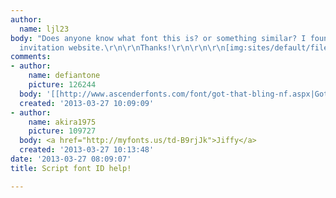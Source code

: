 ```yaml
---
author:
  name: ljl23
body: "Does anyone know what font this is? or something similar? I found it on a wedding
  invitation website.\r\n\r\nThanks!\r\n\r\n\r\n[img:sites/default/files/old-images/Image_4169.jpg]"
comments:
- author:
    name: defiantone
    picture: 126244
  body: '[[http://www.ascenderfonts.com/font/got-that-bling-nf.aspx|Got That Bling]]'
  created: '2013-03-27 10:09:09'
- author:
    name: akira1975
    picture: 109727
  body: <a href="http://myfonts.us/td-B9rjJk">Jiffy</a>
  created: '2013-03-27 10:13:48'
date: '2013-03-27 08:09:07'
title: Script font ID help!

---
```

